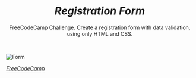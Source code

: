 
<h1 align="center"><i>Registration Form</i></h1>


<p align="center">FreeCodeCamp Challenge. Create a registration form with data validation, using only HTML and CSS.</p>
<br>

![Form](https://github.com/Kingtero17/Registration-Form/assets/110305288/075c9b44-cfcd-4895-aa94-76f0f23d749f)


<a href="https://www.freecodecamp.org/"><i>FreeCodeCamp</i></a>
